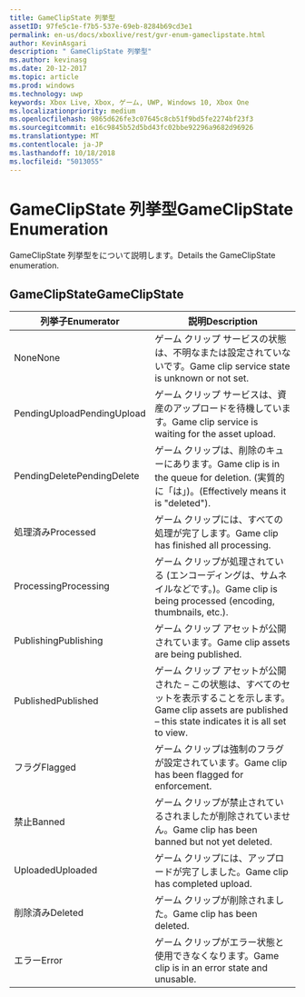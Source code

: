 ```yaml
---
title: GameClipState 列挙型
assetID: 97fe5c1e-f7b5-537e-69eb-8284b69cd3e1
permalink: en-us/docs/xboxlive/rest/gvr-enum-gameclipstate.html
author: KevinAsgari
description: " GameClipState 列挙型"
ms.author: kevinasg
ms.date: 20-12-2017
ms.topic: article
ms.prod: windows
ms.technology: uwp
keywords: Xbox Live, Xbox, ゲーム, UWP, Windows 10, Xbox One
ms.localizationpriority: medium
ms.openlocfilehash: 9865d626fe3c07645c8cb51f9bd5fe2274bf23f3
ms.sourcegitcommit: e16c9845b52d5bd43fc02bbe92296a9682d96926
ms.translationtype: MT
ms.contentlocale: ja-JP
ms.lasthandoff: 10/18/2018
ms.locfileid: "5013055"
---
```

# <a name="gameclipstate-enumeration"></a><span data-ttu-id="ab126-104">GameClipState 列挙型</span><span class="sxs-lookup"><span data-stu-id="ab126-104">GameClipState Enumeration</span></span>
<span data-ttu-id="ab126-105">GameClipState 列挙型をについて説明します。</span><span class="sxs-lookup"><span data-stu-id="ab126-105">Details the GameClipState enumeration.</span></span> 
<a id="ID4ET"></a>

 
## <a name="gameclipstate"></a><span data-ttu-id="ab126-106">GameClipState</span><span class="sxs-lookup"><span data-stu-id="ab126-106">GameClipState</span></span>
 
| <b><span data-ttu-id="ab126-107">列挙子</span><span class="sxs-lookup"><span data-stu-id="ab126-107">Enumerator</span></span></b>| <b><span data-ttu-id="ab126-108">説明</span><span class="sxs-lookup"><span data-stu-id="ab126-108">Description</span></span></b>| 
| --- | --- | 
| <span data-ttu-id="ab126-109">None</span><span class="sxs-lookup"><span data-stu-id="ab126-109">None</span></span> | <span data-ttu-id="ab126-110">ゲーム クリップ サービスの状態は、不明なまたは設定されていないです。</span><span class="sxs-lookup"><span data-stu-id="ab126-110">Game clip service state is unknown or not set.</span></span>| 
| <span data-ttu-id="ab126-111">PendingUpload</span><span class="sxs-lookup"><span data-stu-id="ab126-111">PendingUpload</span></span> | <span data-ttu-id="ab126-112">ゲーム クリップ サービスは、資産のアップロードを待機しています。</span><span class="sxs-lookup"><span data-stu-id="ab126-112">Game clip service is waiting for the asset upload.</span></span>| 
| <span data-ttu-id="ab126-113">PendingDelete</span><span class="sxs-lookup"><span data-stu-id="ab126-113">PendingDelete</span></span> | <span data-ttu-id="ab126-114">ゲーム クリップは、削除のキューにあります。</span><span class="sxs-lookup"><span data-stu-id="ab126-114">Game clip is in the queue for deletion.</span></span> <span data-ttu-id="ab126-115">(実質的に「は」)。</span><span class="sxs-lookup"><span data-stu-id="ab126-115">(Effectively means it is "deleted").</span></span>| 
| <span data-ttu-id="ab126-116">処理済み</span><span class="sxs-lookup"><span data-stu-id="ab126-116">Processed</span></span> | <span data-ttu-id="ab126-117">ゲーム クリップには、すべての処理が完了します。</span><span class="sxs-lookup"><span data-stu-id="ab126-117">Game clip has finished all processing.</span></span>| 
| <span data-ttu-id="ab126-118">Processing</span><span class="sxs-lookup"><span data-stu-id="ab126-118">Processing</span></span>| <span data-ttu-id="ab126-119">ゲーム クリップが処理されている (エンコーディングは、サムネイルなどです。)。</span><span class="sxs-lookup"><span data-stu-id="ab126-119">Game clip is being processed (encoding, thumbnails, etc.).</span></span>| 
| <span data-ttu-id="ab126-120">Publishing</span><span class="sxs-lookup"><span data-stu-id="ab126-120">Publishing</span></span>| <span data-ttu-id="ab126-121">ゲーム クリップ アセットが公開されています。</span><span class="sxs-lookup"><span data-stu-id="ab126-121">Game clip assets are being published.</span></span>| 
| <span data-ttu-id="ab126-122">Published</span><span class="sxs-lookup"><span data-stu-id="ab126-122">Published</span></span>| <span data-ttu-id="ab126-123">ゲーム クリップ アセットが公開された – この状態は、すべてのセットを表示することを示します。</span><span class="sxs-lookup"><span data-stu-id="ab126-123">Game clip assets are published – this state indicates it is all set to view.</span></span>| 
| <span data-ttu-id="ab126-124">フラグ</span><span class="sxs-lookup"><span data-stu-id="ab126-124">Flagged</span></span>| <span data-ttu-id="ab126-125">ゲーム クリップは強制のフラグが設定されています。</span><span class="sxs-lookup"><span data-stu-id="ab126-125">Game clip has been flagged for enforcement.</span></span>| 
| <span data-ttu-id="ab126-126">禁止</span><span class="sxs-lookup"><span data-stu-id="ab126-126">Banned</span></span>| <span data-ttu-id="ab126-127">ゲーム クリップが禁止されているされましたが削除されていません。</span><span class="sxs-lookup"><span data-stu-id="ab126-127">Game clip has been banned but not yet deleted.</span></span>| 
| <span data-ttu-id="ab126-128">Uploaded</span><span class="sxs-lookup"><span data-stu-id="ab126-128">Uploaded</span></span>| <span data-ttu-id="ab126-129">ゲーム クリップには、アップロードが完了しました。</span><span class="sxs-lookup"><span data-stu-id="ab126-129">Game clip has completed upload.</span></span>| 
| <span data-ttu-id="ab126-130">削除済み</span><span class="sxs-lookup"><span data-stu-id="ab126-130">Deleted</span></span>| <span data-ttu-id="ab126-131">ゲーム クリップが削除されました。</span><span class="sxs-lookup"><span data-stu-id="ab126-131">Game clip has been deleted.</span></span>| 
| <span data-ttu-id="ab126-132">エラー</span><span class="sxs-lookup"><span data-stu-id="ab126-132">Error</span></span>| <span data-ttu-id="ab126-133">ゲーム クリップがエラー状態と使用できなくなります。</span><span class="sxs-lookup"><span data-stu-id="ab126-133">Game clip is in an error state and unusable.</span></span>| 
  